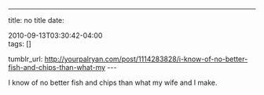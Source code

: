 ---
title: no title
date:

 2010-09-13T03:30:42-04:00  
tags:  []

tumblr_url:
http://yourpalryan.com/post/1114283828/i-know-of-no-better-fish-and-chips-than-what-my
\-\--

I know of no better fish and chips than what my wife and I make.
